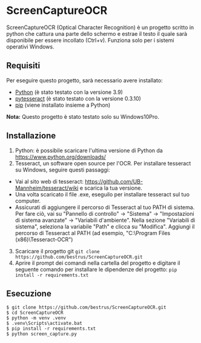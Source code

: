 # ScreenCaptureOCR
ScreenCaptureOCR (Optical Character Recognition) è un progetto scritto in python che cattura una parte dello schermo e estrae il testo il quale sarà disponibile per essere incollato (Ctrl+v).
Funziona solo per i sistemi operativi Windows.

## Requisiti

Per eseguire questo progetto, sarà necessario avere installato:

- [Python](https://www.python.org/downloads/) (è stato testato con la versione 3.9)
- [pytesseract](https://pypi.org/project/pytesseract/) (è stato testato con la versione 0.3.10)
- [pip](https://pip.pypa.io/en/stable/installing/) (viene installato insieme a Python)

**Nota:** Questo progetto è stato testato solo su Windows10Pro.

## Installazione

1. Python: è possibile scaricare l'ultima versione di Python da https://www.python.org/downloads/
2. Tesseract, un software open source per l'OCR. Per installare tesseract su Windows, seguire questi passaggi:
- Vai al sito web di tesseract: https://github.com/UB-Mannheim/tesseract/wiki e scarica la tua versione.
- Una volta scaricato il file .exe, eseguilo per installare tesseract sul tuo computer.
- Assicurati di aggiungere il percorso di Tesseract al tuo PATH di sistema. Per fare ciò, vai su "Pannello di controllo" -> "Sistema" -> "Impostazioni di sistema avanzate" -> "Variabili d'ambiente". Nella sezione "Variabili di sistema", seleziona la variabile "Path" e clicca su "Modifica". Aggiungi il percorso di Tesseract al PATH (ad esempio, "C:\Program Files (x86)\Tesseract-OCR")
3. Scaricare il progetto git `git clone https://github.com/bestrus/ScreenCaptureOCR.git`
4. Aprire il prompt dei comandi nella cartella del progetto e digitare il seguente comando per installare le dipendenze del progetto:
`pip install -r requirements.txt`

## Esecuzione

```
$ git clone https://github.com/bestrus/ScreenCaptureOCR.git
$ cd ScreenCaptureOCR
$ python -m venv .venv
$ .venv\Scripts\activate.bat
$ pip install -r requirements.txt
$ python screen_capture.py
```